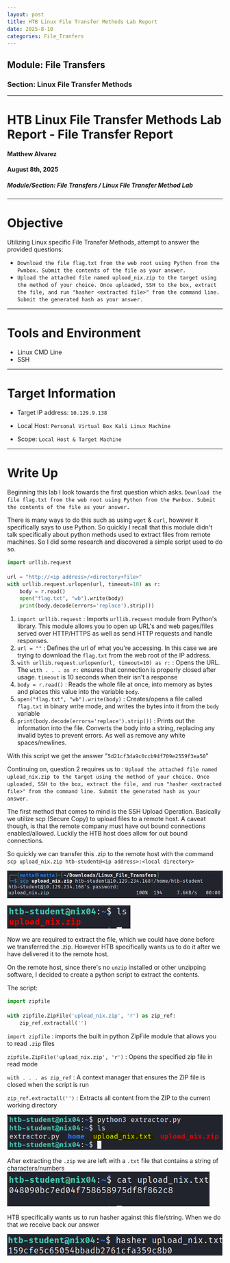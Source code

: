 ```yaml
---
layout: post
title: HTB Linux File Transfer Methods Lab Report
date: 2025-8-10
categories: File_Tranfers
---
```


## Module: File Transfers
### Section: Linux File Transfer Methods

---
# HTB Linux File Transfer Methods Lab Report - File Transfer Report

#### Matthew Alvarez
#### August 8th, 2025
##### Module/Section: File Transfers / Linux File Transfer Method Lab 
---
# Objective
Utilizing Linux specific File Transfer Methods, attempt to answer the provided questions: 
- `Download the file flag.txt from the web root using Python from the Pwnbox. Submit the contents of the file as your answer.`
- `Upload the attached file named upload_nix.zip to the target using the method of your choice. Once uploaded, SSH to the box, extract the file, and run "hasher <extracted file>" from the command line. Submit the generated hash as your answer.`

---

# Tools and Environment
- Linux CMD Line
- SSH

---
# Target Information
- Target IP address: `10.129.9.138`

- Local Host: `Personal Virtual Box Kali Linux Machine`

- Scope: `Local Host & Target Machine`

---
# Write Up

Beginning this lab I look towards the first question which asks.
`Download the file flag.txt from the web root using Python from the Pwnbox. Submit the contents of the file as your answer.`

There is many ways to do this such as using `wget` & `curl`, however it specifically says to use Python. So quickly I recall that this module didn't talk specifically about python methods used to extract files from remote machines. So I did some research and discovered a simple script used to do so.

``` python
import urllib.request

url = "http://<ip address>/<directory+file>"
with urllib.request.urlopen(url, timeout=10) as r:
    body = r.read()
    open("flag.txt", "wb").write(body)
    print(body.decode(errors='replace').strip())
```

1. `import urllib.request` : Imports  `urllib.request` module from Python's library. This module allows you to open up URL's and web pages/files served over HTTP/HTTPS as well as send HTTP requests and handle responses.
2. `url = ""` : Defines the url of what you're accessing. In this case we are trying to download the `flag.txt` from the web root of the IP address.
3. `with urllib.request.urlopen(url, timeout=10) as r:` : Opens the URL. The `with . . . as r:` ensures that connection is properly closed after usage. `timeout` is 10 seconds when their isn't a response
4. `body = r.read()` : Reads the whole file at once, into memory as bytes and places this value into the variable `body`.
5. `open("flag.txt", "wb").write(body)` : Creates/opens a file called `flag.txt` in binary write mode, and writes the bytes into it from the `body` variable
6. `print(body.decode(errors='replace').strip())` : Prints out the information into the file. Converts the body into a string, replacing any invalid bytes to prevent errors. As well as remove any white spaces/newlines.

With this script we get the answer "`5d21cf3da9c0ccb94f709e2559f3ea50`"

Continuing on, question 2 requires us to : `Upload the attached file named upload_nix.zip to the target using the method of your choice. Once uploaded, SSH to the box, extract the file, and run "hasher <extracted file>" from the command line. Submit the generated hash as your answer.`

The first method that comes to mind is the SSH Upload Operation. Basically we utilize scp (Secure Copy) to upload files to a remote host. A caveat though, is that the remote company must have out bound connections enabled/allowed. Luckily the HTB host does allow for out bound connections.

So quickly we can transfer this .zip to the remote host with the command
`scp upload_nix.zip htb-student@<ip address>:<local directory>`

![](/assets/images/Pasted_image_20250810103251.png) 

![](/assets/images/Pasted_image_20250810103255.png)

 Now we are required to extract the file, which we could have done before we transferred the .zip. However HTB specifically wants us to do it after we have delivered it to the remote host.

On the remote host, since there's no `unzip` installed or other unzipping software, I decided to create a python script to extract the contents.

The script:
```python
import zipfile

with zipfile.ZipFile('upload_nix.zip', 'r') as zip_ref:
	zip_ref.extractall('')
```

`import zipfile` : imports the built in python ZipFile module that allows you to read `.zip` files

`zipfile.ZipFile('upload_nix.zip', 'r')` : Opens the specified zip file in read mode

`with . . . as zip_ref` : A context manager that ensures the ZIP file is closed when the script is run

`zip_ref.extractall('')` : Extracts all content from the ZIP to the current working directory

![](/assets/images/Pasted_image_20250810104639.png)

After extracting the `.zip` we are left with a `.txt` file that contains a string of characters/numbers 
![](/assets/images/Pasted_image_20250810105053.png)

HTB specifically wants us to run hasher against this file/string. When we do that we receive back our answer

![](/assets/images/Pasted_image_20250810105140.png)